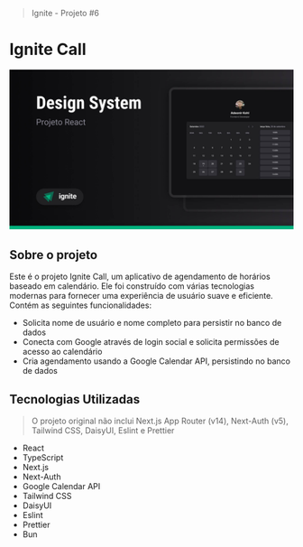 > Ignite - Projeto #6

# Ignite Call

<img src=".github/ignite-call.jpg" />

## Sobre o projeto

Este é o projeto Ignite Call, um aplicativo de agendamento de horários baseado em calendário. Ele foi construído com várias tecnologias modernas para fornecer uma experiência de usuário suave e eficiente. Contém as seguintes funcionalidades:

- Solicita nome de usuário e nome completo para persistir no banco de dados
- Conecta com Google através de login social e solicita permissões de acesso ao calendário
- Cria agendamento usando a Google Calendar API, persistindo no banco de dados

## Tecnologias Utilizadas

> O projeto original não inclui Next.js App Router (v14), Next-Auth (v5), Tailwind CSS, DaisyUI, Eslint e Prettier

- React
- TypeScript
- Next.js
- Next-Auth
- Google Calendar API
- Tailwind CSS
- DaisyUI
- Eslint
- Prettier
- Bun
